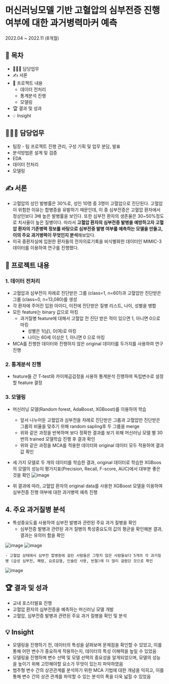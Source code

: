 # 머신러닝모델 기반 고혈압의 심부전증 진행여부에 대한 과거병력마커 예측
2022.04 ~ 2022.11 (8개월)
## 📗 목차
  - 👨🏻‍💻 담당업무
  - ✍️ 서론
  - 📑 프로젝트 내용
    - 데이터 전처리
    - 통계분석 진행
    - 모델링
  - 🏆 결과 및 성과
  - 💡 Insight

## 👨🏻‍💻 담당업무
- 팀장 - 팀 프로젝트 진행 관리, 구성 기획 및 업무 분담, 발표
- 분석방법론 설계 및 검증
- EDA
- 데이터 전처리
- 모델링

## ✍️ 서론
- 고혈압의 성인 발병률은 30%로, 성인 10명 중 3명이 고혈압으로 진단된다. 고혈압이 위험한 이유는 합병증을 유발하기 때문인데, 이 중 심부전증은 고혈압 환자에서 정상인보다 3배 높은 발병률을 보인다. 또한 심부전 환자의 생존율은 30~50%정도로 치사율이 높은 질병이다. 따라서 **고혈압 환자의 심부전증 발병을 예방하고자 고혈압 환자의 기존병력 정보를 바탕으로 심부전증 발병 여부를 예측하는 모델을 만들고, 이의 주요 과거병력이 무엇인지 분석**해보았다.
- 미국 중환자실에 입원한 환자들의 전자의료기록을 비식별화한 데이터인 MIMIC-3 데이터를 이용하여 연구를 진행했다.

## 📑 프로젝트 내용
### 1. 데이터 전처리

- 고혈압과 심부전이 차례로 진단받은 그룹 (class=1, n=601)과 고혈압만 진단받은 그룹 (class=0, n=13,080)를 생성
- 각 환자에 주어진 입원 아이디, 이전에 진단받은 질병 리스트, 나이, 성별을 병합
- 모든 feature는 binary 값으로 마킹
  - 과거질병 feature에 대해서 고혈압 전 진단 받은 적이 있으면 1, 아니면 0으로 마킹
	- 성별은 1(남), 0(여)로 마킹
	- 나이는 60세 이상은 1, 아니면 0 으로 마킹
- MCA를 진행한 데이터와 진행하지 않은 original 데이터를 두가지를 사용하여 연구 진행

### 2. 통계분석 진행

- feature들 간 T-test와 카이제곱검정을 사용하 통계분석 진행하여 독립변수로 설정할 feature 결정

### 3. 모델링

- 머신러닝 모델(Random forest, AdaBoost, XGBoost)를 이용하여 학습
    - 앞서 나누어둔 고혈압과 심부전을 차례로 진단받은 그룹과 고혈압만 진단받은 그룹의 비율을 맞추기 위해 random sapling후 두 그룹을 merge
    - 위와 같은 과정을 반복하며 보다 정확한 결과를 보기 위해 머신러닝 모델 별 30번의 trained 모델학습 진행 후 결과 확인
    - 위와 같은 과정을 MCA를 적용한 데이터와 original 데이터 모두 적용하여 결과 값 확인
- 세 가지 모델로 두 개의 데이터를 학습한 결과, original 데이터로 학습한 XGBoos의 모델의 성능이 평가지표(Precision, Recall, F-score, AUC)에서 대부분 좋은것을 확인
![image](https://github.com/DOYOON510/Medical-data-analysis/assets/129147977/82e8c33d-39f4-4b78-8fbc-d7ef3df17e0d)

- 위 결과에 따라, 고혈압 환자의 original data를 사용한 XGBoost 모델을 이용하여 심부전증 진행 여부에 대한 과거병력 예측 진행

## 4. 주요 과거질병 분석

- 특성중요도를 사용하여 심부전 발병과 관련된 주요 과거 질병을 확인
    - 심부전증 발병과 관련된 과거 질병의 특성중요도의 값의 평균을 확인해본 결과, 결과는 유의미 함을 확인

![image](https://github.com/DOYOON510/Medical-data-analysis/assets/129147977/5521df42-ab8d-417a-a06a-47c34be9330a)
![image](https://github.com/DOYOON510/Medical-data-analysis/assets/129147977/4829ddc9-8b32-4571-a1ce-bf1806ccb821)

	- 고혈압 상태에서 심부전 합병증에 걸린 사람들은 그렇지 않은 사람들보다 5개의 각 과거질병 (급성 심부전, 폐렴, 요로감염, 인슐린 사용, 빈혈)에 더 많이 걸렸던 것으로 확인
![image](https://github.com/DOYOON510/Medical-data-analysis/assets/129147977/f8320087-2594-4622-9808-4e1bf5099f70)


## 🏆 결과 및 성과
- 교내 포스터발표 진행
- 고혈압 환자의 심부전증을 예측하는 머신러닝 모델 개발
- 고혈압, 심부전증 발병과 관련된 주요 과거 질병을 확인 및 분석

## 💡 Insight
- 모델링을 진행하기 전, 데이터의 특성을 살펴보며 문제점을 확인할 수 있었고, 이를 통해 어떤 변수가 중요하게 작용하는지, 데이터의 특성 이해력을 높일 수 있었음
- 모델링을 진행하며 변수 선택 및 모델 선택의 중요성을 알게되었으며, 모델의 성능을 높이기 위해 고민해야할 요소가 무엇이 있는지 파악하였음
- 범주형 변수 간의 상관관계를 분석하기 위한 MCA 기법에 대한 개념을 익히고, 이를 통해 변수 간의 상관 관계를 파악할 수 있는 분석의 폭을 더욱 넓힐 수 있었음
